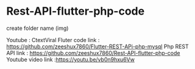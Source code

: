 # Rest-API-flutter-php-code

create folder 
name (img) 

Youtube : CtextViral
Fluter code link : https://github.com/zeeshux7860/Flutter-REST-APi-php-mysql
Php REST API link :  https://github.com/zeeshux7860/Rest-API-flutter-php-code
Youtube video link :https://youtu.be/vb0n9hxu6Vw
 
